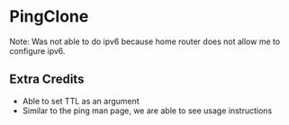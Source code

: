# PingClone




Note: Was not able to do ipv6 because home router does not allow me to configure ipv6.


## Extra Credits
- Able to set TTL as an argument
- Similar to the ping man page, we are able to see usage instructions
